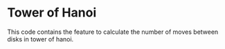 # Tower of Hanoi
This code contains the feature to calculate the number of moves between disks in tower of hanoi.
